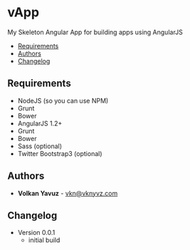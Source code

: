 # vApp 

My Skeleton Angular App for building apps using AngularJS  

* [Requirements](#requirements)
* [Authors](#authors)
* [Changelog](#changelog)

## Requirements

- NodeJS (so you can use NPM)
- Grunt
- Bower
- AngularJS 1.2+
- Grunt
- Bower
- Sass (optional)
- Twitter Bootstrap3 (optional)

## Authors

* **Volkan Yavuz** - vkn@vknyvz.com

## Changelog
- Version 0.0.1
	- initial build